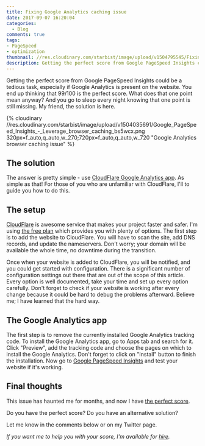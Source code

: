 ```yaml
---
title: Fixing Google Analytics caching issue
date: 2017-09-07 16:20:04
categories:
  - Blog
comments: true
tags:
- PageSpeed
- optimization
thumbnail: //res.cloudinary.com/starbist/image/upload/v1504795545/Fixing_Google_Analytics_caching_issue_mz9cm7.png
description: Getting the perfect score from Google PageSpeed Insights could be a tedious task, especially if Google Analytics is present on the website. You end up thinking that 99/100 is the perfect score. My friend, the solution is here.
---
```


Getting the perfect score from Google PageSpeed Insights could be a tedious task, especially if Google Analytics is present on the website. You end up thinking that 99/100 is the perfect score. What does that one point mean anyway? And you go to sleep every night knowing that one point is still missing. My friend, the solution is here.

<!-- more -->

{% cloudinary //res.cloudinary.com/starbist/image/upload/v1504035691/Google_PageSpeed_Insights_-_Leverage_browser_caching_bs5wcx.png 320px=f_auto,q_auto,w_270;720px=f_auto,q_auto,w_720 "Google Analytics browser caching issue" %}

## The solution
The answer is pretty simple - use [CloudFlare Google Analytics app](https://www.cloudflare.com/apps/google-analytics). As simple as that! For those of you who are unfamiliar with CloudFlare, I'll to guide you how to do this.

## The setup
[CloudFlare](https://www.cloudflare.com) is awesome service that makes your project faster and safer. I'm using [the free plan](https://www.cloudflare.com/plans/) which provides you with plenty of options. The first step is to add the website to CloudFlare. You will have to scan the site, add DNS records, and update the nameservers. Don't worry; your domain will be available the whole time, no downtime during the transition.

Once when your website is added to CloudFlare, you will be notified, and you could get started with configuration. There is a significant number of configuration settings out there that are out of the scope of this article. Every option is well documented, take your time and set up every option carefully. Don't forget to check if your website is working after every change because it could be hard to debug the problems afterward. Believe me; I have learned that the hard way.

## The Google Analytics app
The first step is to remove the currently installed Google Analytics tracking code. To install the Google Analytics app, go to Apps tab and search for it. Click "Preview", add the tracking code and choose the pages on which to install the Google Analytics. Don't forget to click on "Install" button to finish the installation. Now go to [Google PageSpeed Insights](https://developers.google.com/speed/pagespeed/insights/) and test your website if it's working.

## Final thoughts
This issue has haunted me for months, and now I have [the perfect score](https://developers.google.com/speed/pagespeed/insights/?url=https%3A%2F%2Fwww.silvestarbistrovic.from.hr).

Do you have the perfect score? Do you have an alternative solution?

Let me know in the comments below or on my Twitter page.

_If you want me to help you with your score, I'm available for [hire](/hire-me)._

